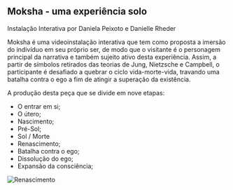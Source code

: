 ## Moksha - uma experiência solo

Instalação Interativa por Daniela Peixoto e Danielle Rheder

Moksha é uma videoinstalação interativa que tem como proposta a imersão do indivíduo em seu próprio ser, de modo que o visitante é o personagem principal da narrativa e também sujeito ativo desta experiência. Assim, a partir de símbolos retirados das teorias de Jung, Nietzsche e Campbell, o participante é desafiado a quebrar o ciclo vida-morte-vida, travando uma batalha contra o ego a fim de atingir a superação da existência.

A produção desta peça que se divide em nove etapas:
 - O entrar em si;
 - O útero;
 - Nascimento;
 - Pré-Sol;
 - Sol / Morte
 - Renascimento;
 - Batalha contra o ego;
 - Dissolução do ego;
 - Expansão da consciência;

![Renascimento](https://i.imgur.com/mCOcGsQ.png)
